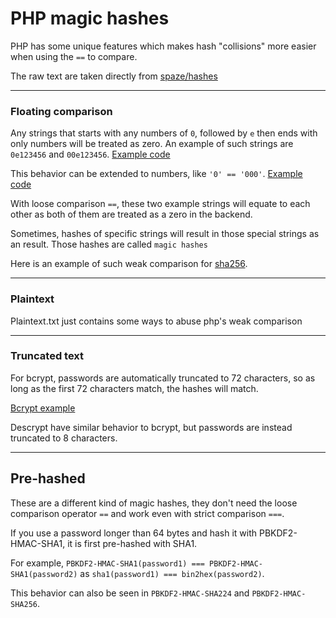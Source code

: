 # PHP magic hashes

PHP has some unique features which makes hash "collisions" more easier when using the `==` to compare.

The raw text are taken directly from [spaze/hashes](https://github.com/spaze/hashes/)

- - -

### Floating comparison

Any strings that starts with any numbers of `0`, followed by `e` then ends with only numbers will be treated as zero. An example of such strings are `0e123456` and `00e123456`. [Example code](https://3v4l.org/n8iOp)

This behavior can be extended to numbers, like `'0' == '000'`. [Example code](https://3v4l.org/K9QRb)

With loose comparison `==`, these two example strings will equate to each other as both of them are treated as a zero in the backend.

Sometimes, hashes of specific strings will result in those special strings as an result. Those hashes are called `magic hashes`

Here is an example of such weak comparison for [sha256](https://3v4l.org/Lu7tm).

- - -

### Plaintext

Plaintext.txt just contains some ways to abuse php's weak comparison

- - -

### Truncated text

For bcrypt, passwords are automatically truncated to 72 characters, so as long as the first 72 characters match, the hashes will match.

[Bcrypt example](https://3v4l.org/MsfS0)

Descrypt have similar behavior to bcrypt, but passwords are instead truncated to 8 characters.

- - -

## Pre-hashed

<!--- Modified from https://github.com/spaze/hashes?tab%253Dreadme-ov-file#pbkdf2-hmac-sha1-pbkdf2-hmac-sha224-pbkdf2-hmac-sha256-->

These are a different kind of magic hashes, they don't need the loose comparison operator `==` and work even with strict comparison `===`.

If you use a password longer than 64 bytes and hash it with PBKDF2-HMAC-SHA1, it is first pre-hashed with SHA1.

For example, `PBKDF2-HMAC-SHA1(password1) === PBKDF2-HMAC-SHA1(password2)` as `sha1(password1) === bin2hex(password2)`.

This behavior can also be seen in `PBKDF2-HMAC-SHA224` and `PBKDF2-HMAC-SHA256`.
